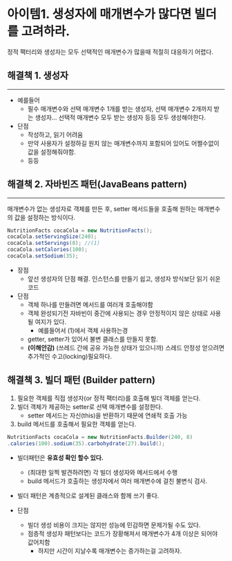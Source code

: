 # 아이템1. 생성자에 매개변수가 많다면 빌더를 고려하라.

정적 팩터리와 생성자는 모두 선택적인 매개변수가 많을때 적절히 대응하기 어렵다.

## 해결책 1. 생성자

---

- 예를들어
    - 필수 매개변수와 선택 매개변수 1개를 받는 생성자, 선택 매개변수 2개까지 받는 생성자... 선택적 매개변수 모두 받는 생성자 등등 모두 생성해야한다.
- 단점
    - 작성하고, 읽기 어려움
    - 만약 사용자가 설정하길 원치 않는 매개변수까지 포함되어 있어도 어쩔수없이 값을 설정해줘야함.
    - 등등
    

## 해결책 2. 자바빈즈 패턴(JavaBeans pattern)

---

매개변수가 없는 생성자로 객체를 만든 후, setter 메서드들을 호출해 원하는 매개변수의 값을 설정하는 방식이다.
```java
NutritionFacts cocaCola = new NutritionFacts();
cocaCola.setServingSize(240);
cocaCola.setServings(8); //(1)
cocaCola.setCalories(100);
cocaCola.setSodium(35);
```


- 장점
  - 앞선 생성자의 단점 해결. 인스턴스를 만들기 쉽고, 생성자 방식보단 읽기 쉬운 코드 
- 단점
  - 객체 하나를 만들려면 메서드를 여러개 호출해야함
  - 객체 완성되기전 자바빈이 중간에 사용되는 경우 안정적이지 않은 상태로 사용될 여지가 있다.
      - 예를들어서 (1)에서 객체 사용하는경
  - getter, setter가 있어서 불변 클래스를 만들지 못함.
  - **(이해안감)** (쓰레드 간에 공유 가능한 상태가 있으니까) 스레드 안정성 얻으려면 추가적인 수고(locking)필요하다.
  

## 해결책 3. 빌더 패턴 (Builder pattern)

1. 필요한 객체를 직접 생성자(or 정적 팩터리)를 호출해 빌더 객체를 얻는다.   
2. 빌더 객체가 제공하는 setter로 선택 매개변수를 설정한다.
    - setter 메서드는 자신(this)을 반환하기 때문에 연쇄적 호출 가능
3. build 메서드를 호출해서 필요한 객체를 얻는다.

```java
NutritionFacts cocaCola = new NutritionFacts.Builder(240, 8)
.calories(100).sodium(35).carbohydrate(27).build();
```


- 빌더패턴은 **유효성 확인 할수 있다.**
  - (최대한 일찍 발견하려면) 각 빌더 생성자와 메서드에서 수행
  - build 메서드가 호출하는 생성자에서 여러 매개변수에 걸친 불변식 검사.

- 빌더 패턴은 계층적으로 설계된 클래스와 함께 쓰기 좋다.
 

- 단점 
  - 빌더 생성 비용이 크지는 않지만 성능에 민감하면 문제가될 수도 있다.
  - 점층적 생성자 패턴보다는 코드가 장황해져서 매개변수가 4개 이상은 되어야 값어치함
    - 하지만 시간이 지날수록 매개변수는 증가하는걸 고려하자.


